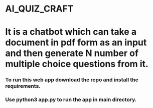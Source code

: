 # AI_QUIZ_CRAFT
# It is a chatbot which can take a document in pdf form as an input and then generate N number of multiple choice questions from it.

### To run this web app download the repo and install the requirements.
### Use python3 app.py to run the app in main directory.
